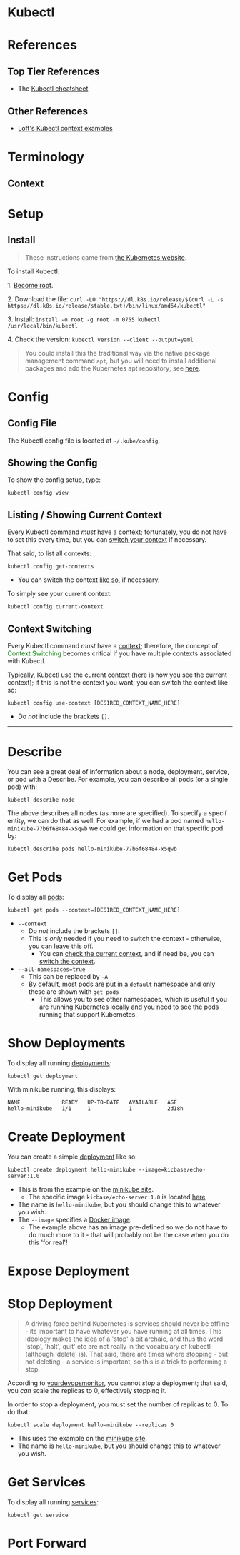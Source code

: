 # Kubectl  

# References  

## Top Tier References  

* The [Kubectl cheatsheet](https://kubernetes.io/docs/reference/kubectl/cheatsheet/)  

## Other References  

* [Loft's Kubectl context examples](https://loft.sh/blog/kubectl-get-context-its-uses-and-how-to-get-started/)  

# Terminology  

## Context  

# Setup  

## Install 

> These instructions came from [the Kubernetes website](https://kubernetes.io/docs/tasks/tools/install-kubectl-linux/).  

To install Kubectl:  

1\. [Become root](/operating_systems/ubuntu/linux_notes?id=becoming-root).  

2\. Download the file: `curl -LO "https://dl.k8s.io/release/$(curl -L -s https://dl.k8s.io/release/stable.txt)/bin/linux/amd64/kubectl"`  

3\. Install: `install -o root -g root -m 0755 kubectl /usr/local/bin/kubectl`  

4\. Check the version: `kubectl version --client --output=yaml`  

> You could install this the traditional way via the native package management command `apt`, but you will need to install additional packages and add the Kubernetes apt repository; see [here](https://kubernetes.io/docs/tasks/tools/install-kubectl-linux/#install-using-native-package-management).  


# Config  

## Config File  

The Kubectl config file is located at `~/.kube/config`. 

## Showing the Config  

To show the config setup, type:  
```
kubectl config view
```  

## Listing / Showing Current Context  

Every Kubectl command _must_ have a [context](operating_systems/kubernetes/kubectl?id=context); fortunately, you do not have to set this every time, but you can [switch your context]() if necessary.  

That said, to list all contexts:  
```
kubectl config get-contexts
```  
* You can switch the context [like so](operating_systems/kubernetes/kubectl?id=context-switching), if necessary.  

To simply see your current context:  
```
kubectl config current-context
```  

## Context Switching  

Every Kubectl command _must_ have a [context](operating_systems/kubernetes/kubectl?id=context); therefore, the concept of <font color="green">Context Switching</font> becomes critical if you have multiple contexts associated with Kubectl.  

Typically, Kubectl use the current context ([here](operating_systems/kubernetes/kubectl?id=listing-showing-current-context) is how you see the current context); if this is not the context you want, you can switch the context like so:  
```
kubectl config use-context [DESIRED_CONTEXT_NAME_HERE]  
```  
* Do _not_ include the brackets `[]`.  

---  

# Describe  

You can see a great deal of information about a node, deployment, service, or pod with a Describe. For example, you can describe all pods (or a single pod) with:  
```
kubectl describe node
```  

The above describes all nodes (as none are specified).  To specify a specif entity, we can do that as well. For example, if we had a pod named `hello-minikube-77b6f68484-x5qwb` we could get information on that specific pod by:  
```
kubectl describe pods hello-minikube-77b6f68484-x5qwb
```  

# Get Pods  

To display all [pods](operating_systems/kubernetes/kubernetes_basics?id=pod):  
```
kubectl get pods --context=[DESIRED_CONTEXT_NAME_HERE]  
```  
* `--context`  
   * Do _not_ include the brackets `[]`.  
   * This is _only_ needed if you need to switch the context - otherwise, you can leave this off.  
     * You can [check the current context](operating_systems/kubernetes/kubectl?id=listing-showing-current-context), and if need be, you can [switch the context](operating_systems/kubernetes/kubectl?id=context-switching).  
* `--all-namespaces=true`  
   * This can be replaced by `-A`  
   * By default, most pods are put in a `default` namespace and only these are shown with `get pods`
     * This allows you to see other namespaces, which is useful if you are running Kubernetes locally and you need to see the pods running that support Kubernetes.  

# Show Deployments 

To display all running [deployments](operating_systems/kubernetes/kubernetes_basics?id=deployment):  
```
kubectl get deployment
```  

With minikube running, this displays:  
```
NAME             READY   UP-TO-DATE   AVAILABLE   AGE
hello-minikube   1/1     1            1           2d18h
```


# Create Deployment  

You can create a simple [deployment](operating_systems/kubernetes/kubernetes_basics?id=deployment) like so:  
```
kubectl create deployment hello-minikube --image=kicbase/echo-server:1.0  
```  
* This is from the example on the [minikube site](https://minikube.sigs.k8s.io/docs/start/).  
   * The specific image `kicbase/echo-server:1.0` is located [here](https://hub.docker.com/r/kicbase/echo-server).  
* The name is `hello-minikube`, but you should change this to whatever you wish.  
* The `--image` specifies a [Docker image](operating_systems/docker/image_commands).  
   * The example above has an image pre-defined so we do not have to do much more to it - that will probably not be the case when you do this 'for real'!  

# Expose Deployment  

# Stop Deployment  

> A driving force behind Kubernetes is services should never be offline - its important to have whatever you have running at all times. This ideology makes the idea of a 'stop' a bit archaic, and thus the word 'stop', 'halt', quit' etc are not really in the vocabulary of kubectl (although 'delete' is). That said, there are times where stopping - but not deleting - a service is important, so this is a trick to performing a stop.  

According to [yourdevopsmonitor](https://yourdevopsmentor.com/blog/how-to-stop-all-kubernetes-deployments/), you cannot _stop_ a deployment; that said, you _can_ scale the replicas to 0, effectively stopping it.  

In order to stop a deployment, you must set the number of replicas to 0. To do that:  
```
kubectl scale deployment hello-minikube --replicas 0
```  
* This uses the example on the [minikube site](https://minikube.sigs.k8s.io/docs/start/).  
* The name is `hello-minikube`, but you should change this to whatever you wish.  

# Get Services  

To display all running [services](operating_systems/kubernetes/kubernetes_basics?id=service):  
```
kubectl get service  
```  

# Port Forward  